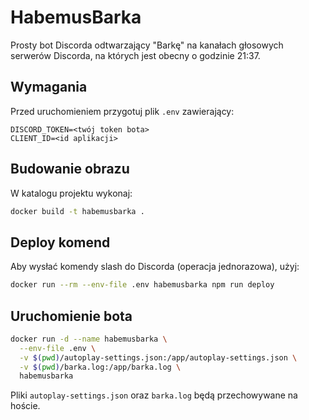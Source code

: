 # HabemusBarka

Prosty bot Discorda odtwarzający "Barkę" na kanałach głosowych serwerów Discorda, na których jest obecny o godzinie 21:37.

## Wymagania

Przed uruchomieniem przygotuj plik `.env` zawierający:

```
DISCORD_TOKEN=<twój token bota>
CLIENT_ID=<id aplikacji>
```

## Budowanie obrazu

W katalogu projektu wykonaj:

```bash
docker build -t habemusbarka .
```

## Deploy komend

Aby wysłać komendy slash do Discorda (operacja jednorazowa), użyj:

```bash
docker run --rm --env-file .env habemusbarka npm run deploy
```

## Uruchomienie bota

```bash
docker run -d --name habemusbarka \
  --env-file .env \
  -v $(pwd)/autoplay-settings.json:/app/autoplay-settings.json \
  -v $(pwd)/barka.log:/app/barka.log \
  habemusbarka
```

Pliki `autoplay-settings.json` oraz `barka.log` będą przechowywane na hoście.
